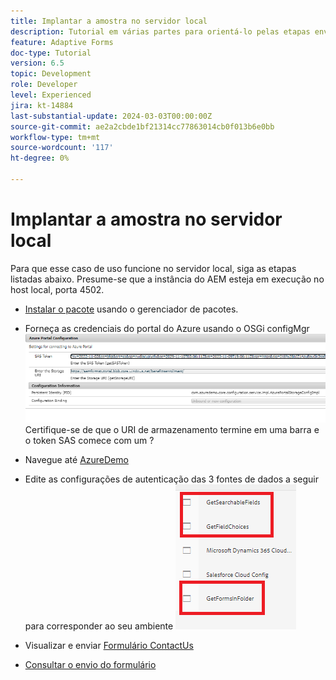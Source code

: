 ```yaml
---
title: Implantar a amostra no servidor local
description: Tutorial em várias partes para orientá-lo pelas etapas envolvidas na consulta de envios de formulários armazenados no portal do Azure
feature: Adaptive Forms
doc-type: Tutorial
version: 6.5
topic: Development
role: Developer
level: Experienced
jira: kt-14884
last-substantial-update: 2024-03-03T00:00:00Z
source-git-commit: ae2a2cbde1bf21314cc77863014cb0f013b6e0bb
workflow-type: tm+mt
source-wordcount: '117'
ht-degree: 0%

---
```


# Implantar a amostra no servidor local

Para que esse caso de uso funcione no servidor local, siga as etapas listadas abaixo. Presume-se que a instância do AEM esteja em execução no host local, porta 4502.

* [Instalar o pacote](assets/azuredemo.all-1.0.0-SNAPSHOT.zip) usando o gerenciador de pacotes.

* Forneça as credenciais do portal do Azure usando o OSGi configMgr
  ![azure-portal](assets/azure-portal-config.png)
Certifique-se de que o URI de armazenamento termine em uma barra e o token SAS comece com um ?
* Navegue até [AzureDemo](http://localhost:4502/libs/fd/fdm/gui/components/admin/fdmcloudservice/fdm.html/conf/azuredemo)

* Edite as configurações de autenticação das 3 fontes de dados a seguir para corresponder ao seu ambiente
  ![fontes de dados](assets/fdm-data-sources.png)

* Visualizar e enviar [Formulário ContactUs](http://localhost:4502/content/dam/formsanddocuments/azureportal/contactus/jcr:content?wcmmode=disabled)

* [Consultar o envio do formulário](http://localhost:4502/content/dam/formsanddocuments/azureportal/queryformsubmissions/jcr:content?wcmmode=disabled)

